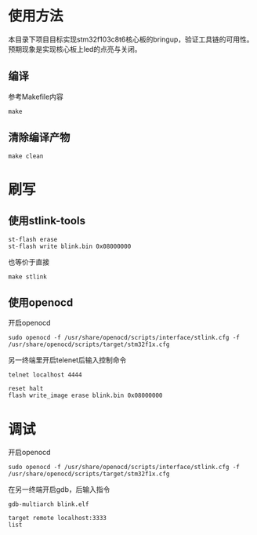 # 使用方法
本目录下项目目标实现stm32f103c8t6核心板的bringup，验证工具链的可用性。
预期现象是实现核心板上led的点亮与关闭。

## 编译
参考Makefile内容
```shell
make
```
## 清除编译产物
```shell
make clean
```

# 刷写
## 使用stlink-tools
```shell
st-flash erase
st-flash write blink.bin 0x08000000
```
也等价于直接
```shell
make stlink
```
## 使用openocd
开启openocd
```shell
sudo openocd -f /usr/share/openocd/scripts/interface/stlink.cfg -f /usr/share/openocd/scripts/target/stm32f1x.cfg
```
另一终端里开启telenet后输入控制命令
```shell
telnet localhost 4444
```
```shell
reset halt
flash write_image erase blink.bin 0x08000000
```

# 调试
开启openocd
```shell
sudo openocd -f /usr/share/openocd/scripts/interface/stlink.cfg -f /usr/share/openocd/scripts/target/stm32f1x.cfg
```
在另一终端开启gdb，后输入指令
```shell
gdb-multiarch blink.elf
```
```shell
target remote localhost:3333
list
```
